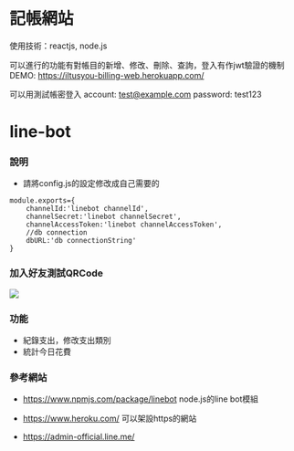 # 記帳網站
使用技術：reactjs, node.js

可以進行的功能有對帳目的新增、修改、刪除、查詢，登入有作jwt驗證的機制
DEMO: https://iltusyou-billing-web.herokuapp.com/

可以用測試帳密登入
account: test@example.com
password: test123

# line-bot

### 說明
* 請將config.js的設定修改成自己需要的
```
module.exports={
    channelId:'linebot channelId',
    channelSecret:'linebot channelSecret',
    channelAccessToken:'linebot channelAccessToken',
    //db connection
    dbURL:'db connectionString'
}
```
### 加入好友測試QRCode
[<img src="https://qr-official.line.me/M/l_rtVQN-II.png">](https://qr-official.line.me/M/l_rtVQN-II.png)

### 功能
* 紀錄支出，修改支出類別
* 統計今日花費

### 參考網站
* https://www.npmjs.com/package/linebot
node.js的line bot模組

* https://www.heroku.com/
可以架設https的網站

* https://admin-official.line.me/

